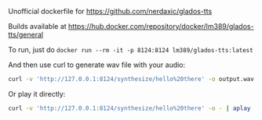 Unofficial dockerfile for https://github.com/nerdaxic/glados-tts

Builds available at https://hub.docker.com/repository/docker/lm389/glados-tts/general

To run, just do `docker run --rm -it -p 8124:8124 lm389/glados-tts:latest`

And then use curl to generate wav file with your audio:
```bash
curl -v 'http://127.0.0.1:8124/synthesize/hello%20there' -o output.wav
```

Or play it directly:
```bash
curl -v 'http://127.0.0.1:8124/synthesize/hello%20there' -o - | aplay
```